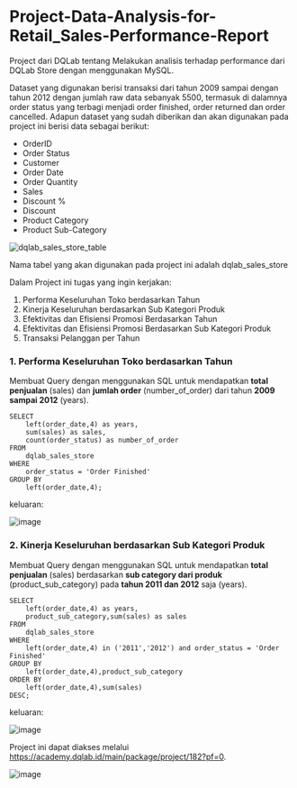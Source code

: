 # Project-Data-Analysis-for-Retail_Sales-Performance-Report
Project dari  DQLab tentang Melakukan analisis terhadap performance dari DQLab Store dengan menggunakan MySQL.

Dataset yang digunakan berisi transaksi dari tahun 2009 sampai dengan tahun 2012 dengan jumlah raw data sebanyak 5500, termasuk di dalamnya order status yang terbagi menjadi order finished, order returned dan order cancelled. Adapun dataset yang sudah diberikan dan akan digunakan pada project ini berisi data sebagai berikut:
* OrderID
* Order Status
* Customer
* Order Date
* Order Quantity
* Sales
* Discount %
* Discount
* Product Category
* Product Sub-Category
  
![dqlab_sales_store_table](https://user-images.githubusercontent.com/72337233/95158070-e90f2380-07c4-11eb-99e7-629354aedad9.png)

Nama tabel yang akan digunakan pada project ini adalah dqlab_sales_store

Dalam Project ini tugas yang ingin kerjakan:
1. Performa Keseluruhan Toko berdasarkan Tahun
2. Kinerja Keseluruhan berdasarkan Sub Kategori Produk
3. Efektivitas dan Efisiensi Promosi Berdasarkan Tahun
4. Efektivitas dan Efisiensi Promosi Berdasarkan Sub Kategori Produk
5. Transaksi Pelanggan per Tahun

### 1. Performa Keseluruhan Toko berdasarkan Tahun
Membuat Query dengan menggunakan SQL untuk mendapatkan **total penjualan** (sales) dan **jumlah order** (number_of_order) dari tahun **2009 sampai 2012** (years).

```
SELECT 
	left(order_date,4) as years,
	sum(sales) as sales,
	count(order_status) as number_of_order 
FROM 
	dqlab_sales_store
WHERE 
	order_status = 'Order Finished'
GROUP BY 
	left(order_date,4);
```
keluaran:

![image](https://user-images.githubusercontent.com/62486840/147625177-54f8b733-1731-4515-a386-726049f470bd.png)

### 2. Kinerja Keseluruhan berdasarkan Sub Kategori Produk
Membuat Query dengan menggunakan SQL untuk mendapatkan **total penjualan** (sales) berdasarkan **sub category dari produk** (product_sub_category) pada **tahun 2011 dan 2012** saja (years). 
```
SELECT 
	left(order_date,4) as years,
	product_sub_category,sum(sales) as sales
FROM 
	dqlab_sales_store
WHERE 
	left(order_date,4) in ('2011','2012') and order_status = 'Order Finished'
GROUP BY 
	left(order_date,4),product_sub_category
ORDER BY 
	left(order_date,4),sum(sales) 
DESC;
```
keluaran:

![image](https://user-images.githubusercontent.com/62486840/147625515-18caa6b6-b197-4e4e-be66-7b08cdc9f776.png)




Project ini dapat diakses melalui https://academy.dqlab.id/main/package/project/182?pf=0.

![image](https://user-images.githubusercontent.com/62486840/147624891-ec494703-94ef-4705-b697-e6ac166b4e26.png)
